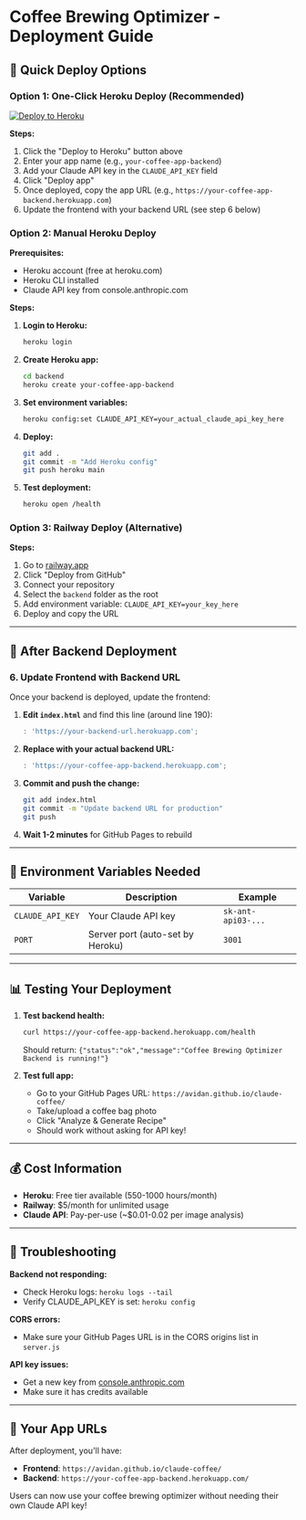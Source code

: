 # Coffee Brewing Optimizer - Deployment Guide

## 🚀 Quick Deploy Options

### Option 1: One-Click Heroku Deploy (Recommended)

[![Deploy to Heroku](https://www.herokucdn.com/deploy/button.svg)](https://heroku.com/deploy?template=https://github.com/avidan/claude-coffee/tree/main)

**Steps:**
1. Click the "Deploy to Heroku" button above
2. Enter your app name (e.g., `your-coffee-app-backend`)
3. Add your Claude API key in the `CLAUDE_API_KEY` field
4. Click "Deploy app"
5. Once deployed, copy the app URL (e.g., `https://your-coffee-app-backend.herokuapp.com`)
6. Update the frontend with your backend URL (see step 6 below)

### Option 2: Manual Heroku Deploy

**Prerequisites:**
- Heroku account (free at heroku.com)
- Heroku CLI installed
- Claude API key from console.anthropic.com

**Steps:**

1. **Login to Heroku:**
   ```bash
   heroku login
   ```

2. **Create Heroku app:**
   ```bash
   cd backend
   heroku create your-coffee-app-backend
   ```

3. **Set environment variables:**
   ```bash
   heroku config:set CLAUDE_API_KEY=your_actual_claude_api_key_here
   ```

4. **Deploy:**
   ```bash
   git add .
   git commit -m "Add Heroku config"
   git push heroku main
   ```

5. **Test deployment:**
   ```bash
   heroku open /health
   ```

### Option 3: Railway Deploy (Alternative)

**Steps:**
1. Go to [railway.app](https://railway.app)
2. Click "Deploy from GitHub"
3. Connect your repository
4. Select the `backend` folder as the root
5. Add environment variable: `CLAUDE_API_KEY=your_key_here`
6. Deploy and copy the URL

---

## 📝 After Backend Deployment

### 6. Update Frontend with Backend URL

Once your backend is deployed, update the frontend:

1. **Edit `index.html`** and find this line (around line 190):
   ```javascript
   : 'https://your-backend-url.herokuapp.com';
   ```

2. **Replace with your actual backend URL:**
   ```javascript
   : 'https://your-coffee-app-backend.herokuapp.com';
   ```

3. **Commit and push the change:**
   ```bash
   git add index.html
   git commit -m "Update backend URL for production"
   git push
   ```

4. **Wait 1-2 minutes** for GitHub Pages to rebuild

---

## 🔧 Environment Variables Needed

| Variable | Description | Example |
|----------|-------------|---------|
| `CLAUDE_API_KEY` | Your Claude API key | `sk-ant-api03-...` |
| `PORT` | Server port (auto-set by Heroku) | `3001` |

---

## 📊 Testing Your Deployment

1. **Test backend health:**
   ```bash
   curl https://your-coffee-app-backend.herokuapp.com/health
   ```
   Should return: `{"status":"ok","message":"Coffee Brewing Optimizer Backend is running!"}`

2. **Test full app:**
   - Go to your GitHub Pages URL: `https://avidan.github.io/claude-coffee/`
   - Take/upload a coffee bag photo
   - Click "Analyze & Generate Recipe"
   - Should work without asking for API key!

---

## 💰 Cost Information

- **Heroku**: Free tier available (550-1000 hours/month)
- **Railway**: $5/month for unlimited usage
- **Claude API**: Pay-per-use (~$0.01-0.02 per image analysis)

---

## 🔧 Troubleshooting

**Backend not responding:**
- Check Heroku logs: `heroku logs --tail`
- Verify CLAUDE_API_KEY is set: `heroku config`

**CORS errors:**
- Make sure your GitHub Pages URL is in the CORS origins list in `server.js`

**API key issues:**
- Get a new key from [console.anthropic.com](https://console.anthropic.com/)
- Make sure it has credits available

---

## 📱 Your App URLs

After deployment, you'll have:
- **Frontend**: `https://avidan.github.io/claude-coffee/`
- **Backend**: `https://your-coffee-app-backend.herokuapp.com/`

Users can now use your coffee brewing optimizer without needing their own Claude API key!